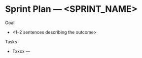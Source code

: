 # Sprint Plan — <SPRINT_NAME>

Goal
- <1–2 sentences describing the outcome>

Tasks
- Txxxx — <title>
  - Outcome: <what changes and expected result>
  - DoD:
    - <specific, testable criteria>

Risks/Assumptions
- <list>

Verification
- Build: `npm ci && npm run build`
- Tests: `npm run test:ci` [and flags if needed]
- Artifacts: `reports/summary.jsonl` (and case files)

Reporting
- Update `ampcode.log` with PASS/FAIL and file pointers.
